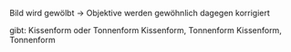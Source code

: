 Bild wird gewölbt -> Objektive werden gewöhnlich dagegen korrigiert

gibt: Kissenform oder Tonnenform
Kissenform, Tonnenform
Kissenform, Tonnenform